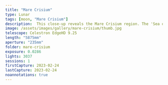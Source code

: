 ```yaml
---
title: "Mare Crisium"
type: Lunar
tags: [moon, "Mare Crisium"]
description:  This close-up reveals the Mare Crisium region. The 'Sea of Crisis' was named in the 17th century. It is an enormous crater or 'impact basin' that spans 740 kilometers (460 miles).
image: /assets/images/gallery/mare-crisium/thumb.jpg
telescope: Celestron EdgeHD 9.25
length: "5875mm"
aperture: "235mm"
folder: mare-crisium
exposure: 0.0286
lights: 3037
sessions: 1
firstCapture: 2023-02-24 
lastCapture: 2023-02-24
noannotations: true
---
```

